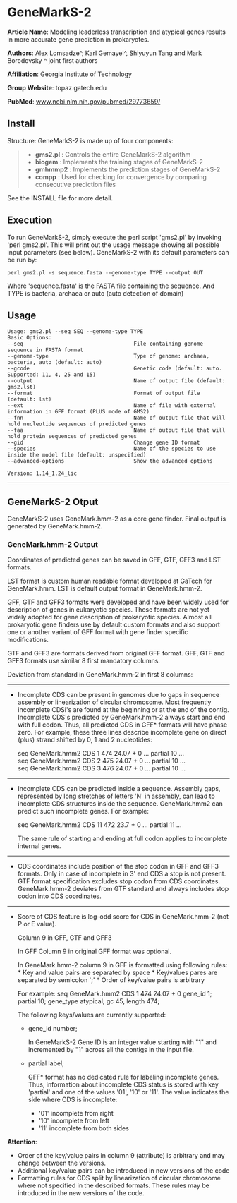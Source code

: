 # GeneMarkS-2

**Article Name**: Modeling leaderless transcription and atypical genes results in more accurate gene prediction in prokaryotes.

**Authors**: Alex Lomsadze^, Karl Gemayel^, Shiyuyun Tang and Mark Borodovsky
              ^ joint first authors

**Affiliation**: Georgia Institute of Technology

**Group Website**: topaz.gatech.edu

**PubMed**: www.ncbi.nlm.nih.gov/pubmed/29773659/

## Install

Structure: GeneMarkS-2 is made up of four components: 
> - **gms2.pl**   : Controls the entire GeneMarkS-2 algorithm
> - **biogem**    : Implements the training stages of GeneMarkS-2
> - **gmhmmp2**   : Implements the prediction stages of GeneMarkS-2
> - **compp**     : Used for checking for convergence by comparing consecutive prediction files

See the INSTALL file for more detail.

## Execution

To run GeneMarkS-2, simply execute the perl script 'gms2.pl' by invoking 'perl gms2.pl'.
This will print out the usage message showing all possible input parameters (see below).
GeneMarkS-2 with its default parameters can be run by:

	perl gms2.pl -s sequence.fasta --genome-type TYPE --output OUT

Where 'sequence.fasta' is the FASTA file containing the sequence.
And TYPE is bacteria, archaea or auto (auto detection of domain)

## Usage

	Usage: gms2.pl --seq SEQ --genome-type TYPE
	Basic Options:
	--seq                                   File containing genome sequence in FASTA format
	--genome-type                           Type of genome: archaea, bacteria, auto (default: auto)
	--gcode                                 Genetic code (default: auto. Supported: 11, 4, 25 and 15)
	--output                                Name of output file (default: gms2.lst)
	--format                                Format of output file (default: lst)
	--ext                                   Name of file with external information in GFF format (PLUS mode of GMS2)
	--fnn                                   Name of output file that will hold nucleotide sequences of predicted genes
	--faa                                   Name of output file that will hold protein sequences of predicted genes
	--gid                                   Change gene ID format
	--species                               Name of the species to use inside the model file (default: unspecified)
	--advanced-options                      Show the advanced options
	
	Version: 1.14_1.24_lic
------------

## GeneMarkS-2 Otput 

GeneMarkS-2 uses GeneMark.hmm-2 as a core gene finder. 
Final output is generated by GeneMark.hmm-2.

### GeneMark.hmm-2 Output
Coordinates of predicted genes can be saved in GFF, GTF, GFF3 and LST formats. 

LST format is custom human readable format developed at GaTech for GeneMark.hmm.
LST is default output format in GeneMark.hmm-2. 

GFF, GTF and GFF3 formats were developed and have been widely used for description of genes in eukaryotic species. 
These formats are not yet widely adopted for gene description of prokaryotic species. Almost all prokaryotic gene finders 
use by default custom formats and also support one or another variant of GFF format with gene finder specific modifications. 

GTF and GFF3 are formats derived from original GFF format. 
GFF, GTF and GFF3 formats use similar 8 first mandatory columns.

Deviation from standard in GeneMark.hmm-2 in first 8 columns:

-------------
- Incomplete CDS can be present in genomes due to gaps in sequence assembly or linearization of circular chromosome.  Most frequently incomplete CDSi's are found at the beginning or at the end of the contig. Incomplete CDS's predicted by GeneMark.hmm-2 always start and end with full codon. Thus, all predicted CDS in GFF* formats will have phase zero.   For example, these three lines describe incomplete gene on direct (plus) strand shifted by 0, 1 and 2 nucleotides:  

	seq	GeneMark.hmm2	CDS	1	474	24.07	+	0	... partial 10 ...  
	seq	GeneMark.hmm2	CDS	2	475	24.07	+	0	... partial 10 ...  
	seq	GeneMark.hmm2	CDS	3	476	24.07	+	0	... partial 10 ...  

-------------
- Incomplete CDS can be predicted inside a sequence. Assembly gaps, represented by long stretches of letters 'N' in assembly, can lead to incomplete CDS structures inside the sequence. GeneMark.hmm2 can predict such incomplete genes. For example:

    seq	GeneMark.hmm2	CDS	11	472	23.7	+	0	...  partial 11 ...

    The same rule of starting and ending at full codon applies to incomplete internal genes. 

-------------
- CDS coordinates include position of the stop codon in GFF and GFF3 formats. Only in case of incomplete in 3' end CDS a stop is not present. GTF format specification excludes stop codon from CDS coordinates. GeneMark.hmm-2 deviates from GTF standard and always includes stop codon into CDS coordinates.

-------------
- Score of CDS feature is log-odd score for CDS in GeneMark.hmm-2 (not P or E value).

	Column 9 in GFF, GTF and GFF3

	In GFF Column 9 in original GFF format was optional.

	In GeneMark.hmm-2 column 9 in GFF is formatted using following rules:
	  * Key and value pairs are separated by space
	  * Key/values pares are separated by semicolon ';'
	  * Order of key/value pairs is arbitrary

	For example:
		seq	GeneMark.hmm2	CDS	1	474	24.07	+	0	gene_id 1; partial 10; gene_type atypical; gc 45, length 474;

	The following keys/values are currently supported:
  	* gene_id	number;

		In GeneMarkS-2 Gene ID is an integer value starting with "1" and incremented by "1" across all the contigs in the input file.
  	* partial	label;

		GFF* format has no dedicated rule for labeling incomplete genes. Thus, information about incomplete CDS status is stored with key 'partial' and one of the values '01', '10' or '11'. The value indicates the side where CDS is incomplete:
		* '01' incomplete from right
		* '10' incomplete from left
		* '11' incomplete from both sides


**Attention**:
   * Order of the key/value pairs in column 9 (attribute) is arbitrary and may change between the versions.
   * Additional key/value pairs can be introduced in new versions of the code
   * Formatting rules for CDS split by linearization of circular chromosome where not specified in the described formats. 
     These rules may be introduced in the new versions of the code.


